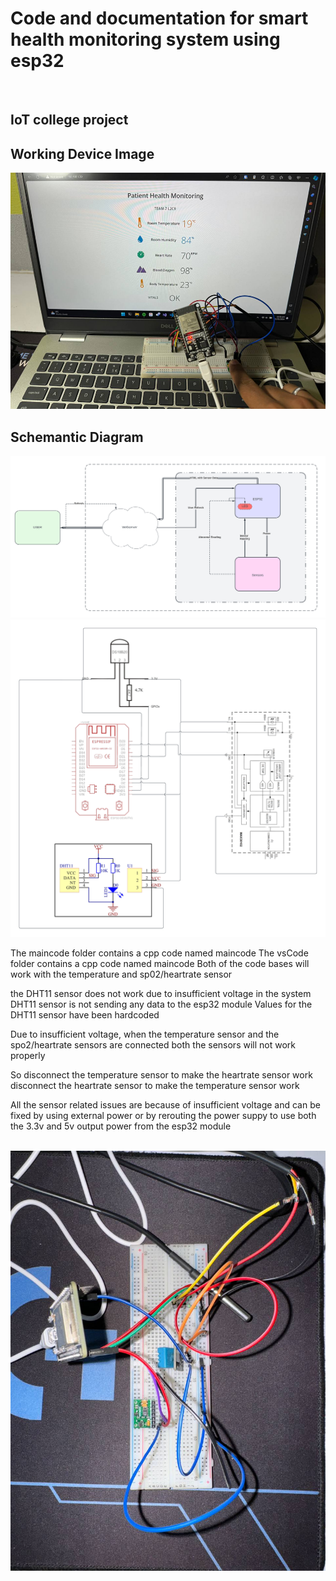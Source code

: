 <h1> Code and documentation for smart health monitoring system using esp32 </h1>
<br>

<h2>IoT college project </h2>


<h2> Working Device Image </h2>
<img src="./Images/device working.png"/>

<br>

<h2> Schemantic Diagram </h2>

<img src="./Images/Sys arch.png"/>
<br>

<img src = "./Images/Schematic.png"/>

The maincode folder contains a cpp code named maincode
The vsCode folder contains a cpp code named maincode
Both of the code bases will work with the temperature and sp02/heartrate sensor

the DHT11 sensor does not work due to insufficient voltage in the system
DHT11 sensor is not sending any data to the esp32 module
Values for the DHT11 sensor have been hardcoded 

Due to insufficient voltage, when the temperature sensor and the spo2/heartrate sensors are connected
both the sensors will not work properly

So disconnect the temperature sensor to make the heartrate sensor work
disconnect the heartrate sensor to make the temperature sensor work

All the sensor related issues are because of insufficient voltage and can be fixed by using external power
or by rerouting the power suppy to use both the 3.3v and 5v output power from the esp32 module

<br>

<img src = "./Images/3 dht11.jpg"/>
